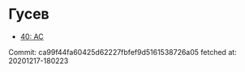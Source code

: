 # Гусев
- [40: AC](40.md)

Commit: ca99f44fa60425d62227fbfef9d5161538726a05
 fetched at: 20201217-180223
